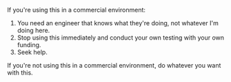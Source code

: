 If you're using this in a commercial environment:

1. You need an engineer that knows what they're doing, not whatever I'm doing here.
2. Stop using this immediately and conduct your own testing with your own funding.
3. Seek help.

If you're not using this in a commercial environment, do whatever you want with this.
